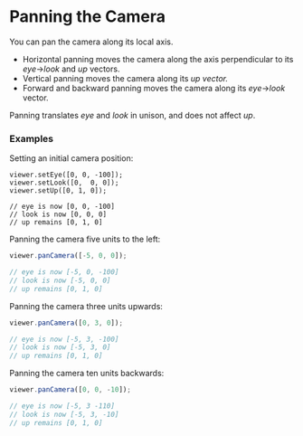 # Panning the Camera

You can pan the camera along its local axis.

* Horizontal panning moves the camera along the axis perpendicular to its _eye_-&gt;_look_ and _up_ vectors.
* Vertical panning moves the camera along its _up _vector_._
* Forward and backward panning moves the camera along its _eye_-&gt;_look_ vector.

Panning translates _eye_ and _look_ in unison, and does not affect _up_.

### Examples

Setting an initial camera position:

```
viewer.setEye([0, 0, -100]);
viewer.setLook([0,  0, 0]);
viewer.setUp([0, 1, 0]);

// eye is now [0, 0, -100]
// look is now [0, 0, 0]
// up remains [0, 1, 0]
```

Panning the camera five units to the left:

```javascript
viewer.panCamera([-5, 0, 0]);

// eye is now [-5, 0, -100]
// look is now [-5, 0, 0]
// up remains [0, 1, 0]
```

Panning the camera three units upwards:

```javascript
viewer.panCamera([0, 3, 0]);

// eye is now [-5, 3, -100]
// look is now [-5, 3, 0]
// up remains [0, 1, 0]
```

Panning the camera ten units backwards:

```javascript
viewer.panCamera([0, 0, -10]);

// eye is now [-5, 3 -110]
// look is now [-5, 3, -10]
// up remains [0, 1, 0]
```



